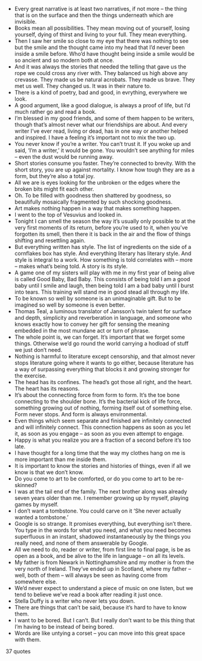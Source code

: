  - Every great narrative is at least two narratives, if not more – the thing that is on the surface and then the things underneath which are invisible.
 - Books mean all possibilities. They mean moving out of yourself, losing yourself, dying of thirst and living to your full. They mean everything.
 - Then I saw her smile so close to my eye that there was nothing to see but the smile and the thought came into my head that I’d never been inside a smile before. Who’d have thought being inside a smile would be so ancient and so modern both at once.
 - And it was always the stories that needed the telling that gave us the rope we could cross any river with. They balanced us high above any crevasse. They made us be natural acrobats. They made us brave. They met us well. They changed us. It was in their nature to.
 - There is a kind of poetry, bad and good, in evrything, everywhere we look.
 - A good argument, like a good dialogue, is always a proof of life, but I’d much rather go and read a book.
 - I’m blessed in my good friends, and some of them happen to be writers, though that’s almost never what our friendships are about. And every writer I’ve ever read, living or dead, has in one way or another helped and inspired. I have a feeling it’s important not to mix the two up.
 - You never know if you’re a writer. You can’t trust it. If you woke up and said, ‘I’m a writer,’ it would be gone. You wouldn’t see anything for miles – even the dust would be running away.
 - Short stories consume you faster. They’re connected to brevity. With the short story, you are up against mortality. I know how tough they are as a form, but they’re also a total joy.
 - All we are is eyes looking for the unbroken or the edges where the broken bits might fit each other.
 - Oh. To be filled with goodness then shattered by goodness, so beautifully mosaically fragmented by such shocking goodness.
 - Art makes nothing happen in a way that makes something happen.
 - I went to the top of Vesuvius and looked in.
 - Tonight I can smell the season the way it’s usually only possible to at the very first moments of its return, before you’re used to it, when you’ve forgotten its smell, then there it is back in the air and the flow of things shifting and resettling again.
 - But everything written has style. The list of ingredients on the side of a cornflakes box has style. And everything literary has literary style. And style is integral to a work. How something is told correlates with – more – makes what’s being told. A story is its style.
 - A game one of my sisters will play with me in my first year of being alive is called Good Baby, Bad Baby. This consists of being told I am a good baby until I smile and laugh, then being told I am a bad baby until I burst into tears. This training will stand me in good stead all through my life.
 - To be known so well by someone is an unimaginable gift. But to be imagined so well by someone is even better.
 - Thomas Teal, a luminous translator of Jansson’s twin talent for surface and depth, simplicity and reverberation in language, and someone who knows exactly how to convey her gift for sensing the meaning embedded in the most mundane act or turn of phrase.
 - The whole point is, we can forget. It’s important that we forget some things. Otherwise we’d go round the world carrying a hodload of stuff we just don’t need.
 - Nothing is harmful to literature except censorship, and that almost never stops literature going where it wants to go either, because literature has a way of surpassing everything that blocks it and growing stronger for the exercise.
 - The head has its confines. The head’s got those all right, and the heart. The heart has its reasons.
 - It’s about the connecting force from form to form. It’s the toe bone connecting to the shoulder bone. It’s the bacterial kick of life force, something growing out of nothing, forming itself out of something else. Form never stops. And form is always environmental.
 - Even things which seem separate and finished are infinitely connected and will infinitely connect. This connection happens as soon as you let it, as soon as you engage – as soon as you even attempt to engage.
 - Happy is what you realize you are a fraction of a second before it’s too late.
 - I have thought for a long time that the way my clothes hang on me is more important than me inside them.
 - It is important to know the stories and histories of things, even if all we know is that we don’t know.
 - Do you come to art to be comforted, or do you come to art to be re-skinned?
 - I was at the tail end of the family. The next brother along was already seven years older than me. I remember growing up by myself, playing games by myself.
 - I don’t want a tombstone. You could carve on it ‘She never actually wanted a tombstone.’
 - Google is so strange. It promises everything, but everything isn’t there. You type in the words for what you need, and what you need becomes superfluous in an instant, shadowed instantaneously by the things you really need, and none of them answerable by Google.
 - All we need to do, reader or writer, from first line to final page, is be as open as a book, and be alive to the life in language – on all its levels.
 - My father is from Newark in Nottinghamshire and my mother is from the very north of Ireland. They’ve ended up in Scotland, where my father – well, both of them – will always be seen as having come from somewhere else.
 - We’d never expect to understand a piece of music on one listen, but we tend to believe we’ve read a book after reading it just once.
 - Stella Duffy is a writer who never lets you down.
 - There are things that can’t be said, because it’s hard to have to know them.
 - I want to be bored. But I can’t. But I really don’t want to be this thing that I’m having to be instead of being bored.
 - Words are like untying a corset – you can move into this great space with them.

37 quotes